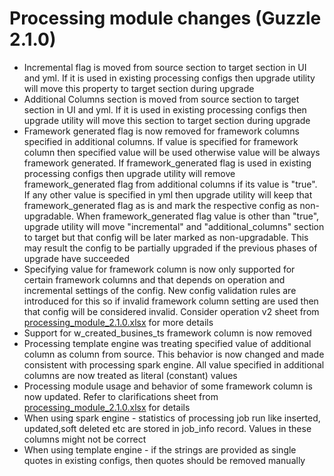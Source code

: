 # Processing module changes (Guzzle 2.1.0)
- Incremental flag is moved from source section to target section in UI and yml. If it is used in existing processing configs then upgrade utility will move this property to target section during upgrade
- Additional Columns section is moved from source section to target section in UI and yml. If it is used in existing processing configs then upgrade utility will move this section to target section during upgrade
- Framework generated flag is now removed for framework columns specified in additional columns. If value is specified for framework column then specified value will be used otherwise value will be always framework generated. If framework_generated flag is used in existing processing configs then upgrade utility will remove framework_generated flag from additional columns if its value is "true". If any other value is specified in yml then upgrade utility will keep that framework_generated flag as is and mark the respective config as non-upgradable. When framework_generated flag value is other than "true", upgrade utility will move "incremental" and "additional_columns" section to target but that config will be later marked as non-upgradable. This may result the config to be partially upgraded if the previous phases of upgrade have succeeded
- Specifying value for framework column is now only supported for certain framework columns and that depends on operation and incremental settings of the config. New config validation rules are introduced for this so if invalid framework column setting are used then that config will be considered invalid. Consider operation v2 sheet from [processing_module_2.1.0.xlsx](/documents/releases/2_1_0/processing_module_2.1.0.xlsx) for more details
- Support for w_created_busines_ts framework column is now removed
- Processing template engine was treating specified value of additional column as column from source. This behavior is now changed and made consistent with processing spark engine. All value specified in additional columns are now treated as literal (constant) values
- Processing module usage and behavior of some framework column is now updated. Refer to clarifications sheet from [processing_module_2.1.0.xlsx](/documents/releases/2_1_0/processing_module_2.1.0.xlsx) for details
- When using spark engine - statistics of processing job run like inserted, updated,soft deleted etc are stored in job_info record. Values in these columns might not be correct
- When using template engine - if the strings are provided as single quotes in existing configs, then quotes should be removed manually

